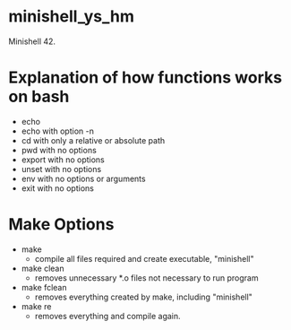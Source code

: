 # minishell_ys_hm
Minishell 42.

# Explanation of how functions works on bash
- echo
- echo with option -n
-  cd with only a relative or absolute path
-  pwd with no options
-  export with no options
-  unset with no options
-  env with no options or arguments
-  exit with no options

# Make Options
- make
	-	compile all files required and create executable, "minishell"
- make clean
	-	removes unnecessary *.o files not necessary to run program
- make fclean
	-	removes everything created by make, including "minishell"
- make re
	-	removes everything and compile again.
